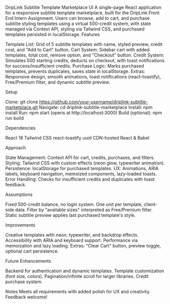 DripLink Subtitle Template Marketplace UI
A single-page React application for a responsive subtitle template marketplace, built for the DripLink Front End Intern Assignment. Users can browse, add to cart, and purchase subtitle styling templates using a virtual 500-credit system, with state managed via Context API, styling via Tailwind CSS, and purchased templates persisted in localStorage.
Features

Template List: Grid of 5 subtitle templates with name, styled preview, credit cost, and "Add to Cart" button.
Cart System: Sidebar cart with added templates, total cost, remove option, and "Checkout" button.
Credit System: Simulates 500 starting credits, deducts on checkout, with toast notifications for success/insufficient credits.
Purchase Logic: Marks purchased templates, prevents duplicates, saves state in localStorage.
Extras: Responsive design, smooth animations, toast notifications (react-toastify), Free/Premium filter, and dynamic subtitle preview.

Setup

Clone: git clone https://github.com/your-username/driplink-subtitle-marketplace.git
Navigate: cd driplink-subtitle-marketplace
Install: npm install
Run: npm start (opens at http://localhost:3000)
Build (optional): npm run build

Dependencies

React 18
Tailwind CSS
react-toastify
uuid
CDN-hosted React & Babel

Approach

State Management: Context API for cart, credits, purchases, and filters.
Styling: Tailwind CSS with custom effects (neon glow, typewriter animation).
Persistence: localStorage for purchased templates.
UX: Animations, ARIA labels, keyboard navigation, memoized components, lazy-loaded toasts.
Error Handling: Checks for insufficient credits and duplicates with toast feedback.

Assumptions

Fixed 500-credit balance, no login system.
One unit per template, client-side data.
Filter by "available sizes" interpreted as Free/Premium filter.
Static subtitle preview applies last purchased template's style.

Improvements

Creative templates with neon, typewriter, and backdrop effects.
Accessibility with ARIA and keyboard support.
Performance via memoization and lazy loading.
Extras: "Clear Cart" button, preview toggle, optional cart persistence.

Future Enhancements

Backend for authentication and dynamic templates.
Template customization (font size, colors).
Pagination/infinite scroll for larger libraries.
Credit purchase system.

Notes
Meets all requirements with added polish for UX and creativity. Feedback welcome!
